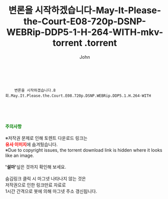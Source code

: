 ﻿---
layout: post
title:  "                   변론을 시작하겠습니다-May-It-Please-the-Court-E08-720p-DSNP-WEBRip-DDP5-1-H-264-WITH-mkv-torrent                .torrent"
author: John
categories: [ 드라마 ]
tags: [  ]
image:  
description: "                   변론을 시작하겠습니다-May-It-Please-the-Court-E08-720p-DSNP-WEBRip-DDP5-1-H-264-WITH-mkv-torrent                 torrent 정보 공유"
toc: true
toc_sticky: true
---

<br>

        변론을 시작하겠습니다.8회.May.It.Please.the.Court.E08.720p.DSNP.WEBRip.DDP5.1.H.264-WITH  
    
<br><br><br>
<p data-ke-size="size16"><b><span style="color: green;">주의사항</span></b><br /><br />※저작권 문제로 인해 토렌트 다운로드 링크는<br /><b><span style="color: red;">유사 이미지</span></b>에 숨겨뒀습니다.<br />※Due to copyright issues, the torrent download link is hidden where it looks like an image.<br /><br /><b>'설마'</b>싶은 것까지 확인해 보세요.<br /><br />숨김링크 클릭 시 마그넷 나타나지 않는 것은<br />저작권으로 인한 링크만료 자료로<br />1시간 간격으로 봇에 의해 마그넷 주소 갱신됩니다.</p>
